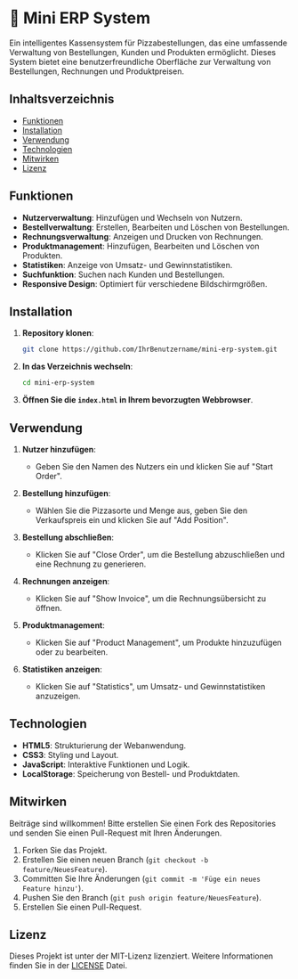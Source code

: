 # 🍕 Mini ERP System

Ein intelligentes Kassensystem für Pizzabestellungen, das eine umfassende Verwaltung von Bestellungen, Kunden und Produkten ermöglicht. Dieses System bietet eine benutzerfreundliche Oberfläche zur Verwaltung von Bestellungen, Rechnungen und Produktpreisen.

## Inhaltsverzeichnis

- [Funktionen](#funktionen)
- [Installation](#installation)
- [Verwendung](#verwendung)
- [Technologien](#technologien)
- [Mitwirken](#mitwirken)
- [Lizenz](#lizenz)

## Funktionen

- **Nutzerverwaltung**: Hinzufügen und Wechseln von Nutzern.
- **Bestellverwaltung**: Erstellen, Bearbeiten und Löschen von Bestellungen.
- **Rechnungsverwaltung**: Anzeigen und Drucken von Rechnungen.
- **Produktmanagement**: Hinzufügen, Bearbeiten und Löschen von Produkten.
- **Statistiken**: Anzeige von Umsatz- und Gewinnstatistiken.
- **Suchfunktion**: Suchen nach Kunden und Bestellungen.
- **Responsive Design**: Optimiert für verschiedene Bildschirmgrößen.

## Installation

1. **Repository klonen**:
   ```bash
   git clone https://github.com/IhrBenutzername/mini-erp-system.git
   ```

2. **In das Verzeichnis wechseln**:
   ```bash
   cd mini-erp-system
   ```

3. **Öffnen Sie die `index.html` in Ihrem bevorzugten Webbrowser**.

## Verwendung

1. **Nutzer hinzufügen**:
   - Geben Sie den Namen des Nutzers ein und klicken Sie auf "Start Order".

2. **Bestellung hinzufügen**:
   - Wählen Sie die Pizzasorte und Menge aus, geben Sie den Verkaufspreis ein und klicken Sie auf "Add Position".

3. **Bestellung abschließen**:
   - Klicken Sie auf "Close Order", um die Bestellung abzuschließen und eine Rechnung zu generieren.

4. **Rechnungen anzeigen**:
   - Klicken Sie auf "Show Invoice", um die Rechnungsübersicht zu öffnen.

5. **Produktmanagement**:
   - Klicken Sie auf "Product Management", um Produkte hinzuzufügen oder zu bearbeiten.

6. **Statistiken anzeigen**:
   - Klicken Sie auf "Statistics", um Umsatz- und Gewinnstatistiken anzuzeigen.

## Technologien

- **HTML5**: Strukturierung der Webanwendung.
- **CSS3**: Styling und Layout.
- **JavaScript**: Interaktive Funktionen und Logik.
- **LocalStorage**: Speicherung von Bestell- und Produktdaten.

## Mitwirken

Beiträge sind willkommen! Bitte erstellen Sie einen Fork des Repositories und senden Sie einen Pull-Request mit Ihren Änderungen.

1. Forken Sie das Projekt.
2. Erstellen Sie einen neuen Branch (`git checkout -b feature/NeuesFeature`).
3. Committen Sie Ihre Änderungen (`git commit -m 'Füge ein neues Feature hinzu'`).
4. Pushen Sie den Branch (`git push origin feature/NeuesFeature`).
5. Erstellen Sie einen Pull-Request.

## Lizenz

Dieses Projekt ist unter der MIT-Lizenz lizenziert. Weitere Informationen finden Sie in der [LICENSE](LICENSE) Datei.
